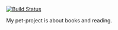 [![Build Status](https://travis-ci.org/holiqen/books.svg?branch=master)](https://travis-ci.org/holiqen/books)

My pet-project is about books and reading.
